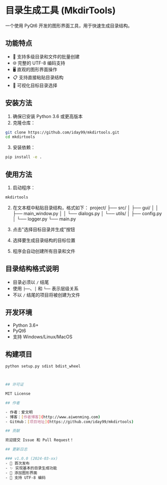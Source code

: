 # 目录生成工具 (MkdirTools)

一个使用 PyQt6 开发的图形界面工具，用于快速生成目录结构。

## 功能特点

- 📁 支持多级目录和文件的批量创建
- 🌐 完整的 UTF-8 编码支持
- 🖥️ 直观的图形界面操作
- 📋 支持直接粘贴目录结构
- 🎯 可视化目标目录选择

## 安装方法

1. 确保已安装 Python 3.6 或更高版本
2. 克隆仓库：
```bash
git clone https://github.com/iday99/mkdirtools.git
cd mkdirtools
```

3. 安装依赖：
```bash
pip install -e .
```
## 使用方法

1. 启动程序：
```bash
mkdirtools
```

2. 在文本框中粘贴目录结构，格式如下：
project/
├── src/
│ ├── gui/
│ │ ├── main_window.py
│ │ └── dialogs.py
│ └── utils/
│ ├── config.py
│ └── logger.py
└── main.py


3. 点击"选择目标目录并生成"按钮
4. 选择要生成目录结构的目标位置
5. 程序会自动创建所有目录和文件

## 目录结构格式说明

- 目录必须以 `/` 结尾
- 使用 `├──`、`│` 和 `└──` 表示层级关系
- 不以 `/` 结尾的项目将被创建为文件

## 开发环境

- Python 3.6+
- PyQt6
- 支持 Windows/Linux/MacOS

## 构建项目
```bash
python setup.py sdist bdist_wheel



## 许可证

MIT License

## 作者

- 作者：爱文明
- 博客：[作者博客](http://www.aiwenming.com)
- GitHub：[项目地址](https://github.com/iday99/mkdirtools)

## 贡献

欢迎提交 Issue 和 Pull Request！

## 更新日志

### v1.0.0 (2024-03-xx)
- 🎉 首次发布
- ✨ 实现基本的目录生成功能
- 🎨 添加图形界面
- 📝 支持 UTF-8 编码